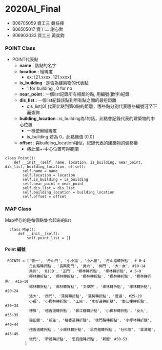# 2020AI_Final
- B06705059 資工三 魏任擇
- B06505017 資工二 謝心默
- B06902033 資工三 黃奕鈞

### POINT Class
- POINT代表點
  - **name** : 該點的名字
  - **location** : 經緯度
    - ex: [21.xxxx, 121.xxxx]
  - **is_building** : 是否為建築物的代表點
    - 1 for building , 0 for no
  - **near_point** : 一個list記錄所有相鄰的點, 用編號(數字)紀錄
  - **dis_list** : 一個list紀錄該點到所有點之間的最短距離
    - dis_list[0] 代表此點到第0點的距離，哪些點分別代表哪些編號可至下面查詢
  - **building_location** : is_building為1的話，此點會記錄代表的建築物的中心位置
    - 一樣使用經緯度
    - is_building 若為 0，此點無值 [0,0]
  - **offset** : 與building_location相似，紀錄代表的建築物的偏移量
    - 將此值+-中心位置可得範圍
```
class Point():
    def __init__(self, name, location, is_building, near_point, dis_list, building_location, offset):
        self.name = name
        self.location = location
        self.is_building = is_building
        self.near_point = near_point
        self.dis_list = dis_list
        self.building_location = building_location
        self.offset = offset

```
### MAP Class
Map裡存的是每個點集合起來的list 
```
  class Map():
      def __init__(self):
          self.point_list = []
```        
   
#### Point 編號
```
 POINTS = ['管一', '舟山門', '小小福', '小木屋', '舟山路轉折點', # 0~4
          '舟山路轉折點', '長興街門', '男六', '側門', '大一女', #10~14
          '共同', 'BICD', '正門', '椰林轉折點', '椰林轉折點', # 5~9
          '椰林轉折點', '椰林轉折點', '椰林轉折點', '椰林轉折點', '椰林轉折點', #15~19
          '椰林轉折點', '椰林轉折點', '文學院', '椰林轉折點', '椰林轉折點', #20~24
          '活大', '西門', '蒲葵轉折點', '蒲葵轉折點', '普通', #25~29
          '小福', '小椰林轉折點', '工綜', '水杉道轉折點', '鄭江樓轉折點', #30~34
          '博雅', '檀香道轉折點', '鄭江樓轉折點', '小椰林轉折點', '女九', #35~39
          '德田館', '新生', '檀香道轉折點', '後門路轉折點', '小椰林轉折點', #40~44
          '檀香道轉折點', '小椰林轉折點', '思亮館轉折點', '社科院', '霖澤館', #45~49
          '後門', '新體轉折點', '思亮館轉折點', '新體' #50~53
         ]
```
